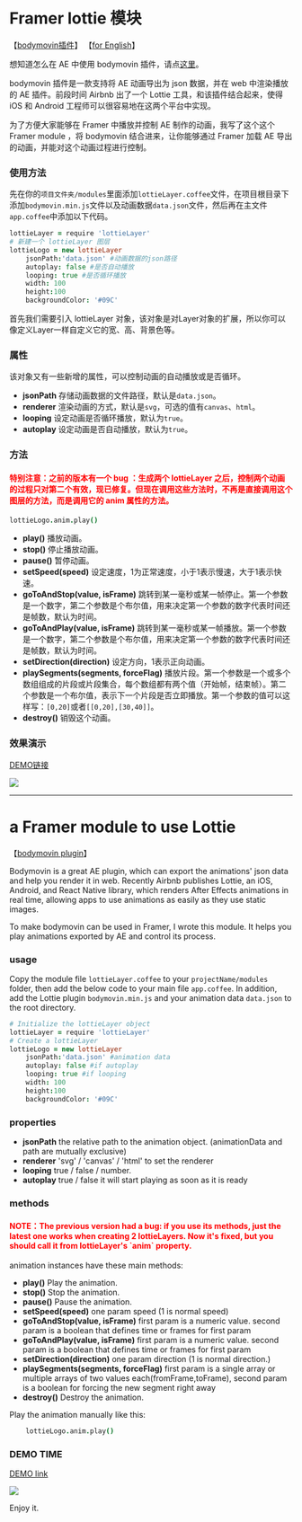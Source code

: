 # Framer lottie 模块
【[bodymovin插件](https://github.com/bodymovin/bodymovin)】
【[for English](#a-framer-module-to-use-lottie)】

想知道怎么在 AE 中使用 bodymovin 插件，请点[这里](http://www.cnblogs.com/zamhown/p/6688369.html)。

bodymovin 插件是一款支持将 AE 动画导出为 json 数据，并在 web 中渲染播放的 AE 插件。前段时间 Airbnb 出了一个 Lottie 工具，和该插件结合起来，使得 iOS 和 Android 工程师可以很容易地在这两个平台中实现。

为了方便大家能够在 Framer 中播放并控制 AE 制作的动画，我写了这个这个 Framer module ，将 bodymovin 结合进来，让你能够通过 Framer 加载 AE 导出的动画，并能对这个动画过程进行控制。

### 使用方法

先在你的`项目文件夹/modules`里面添加`lottieLayer.coffee`文件，在项目根目录下添加`bodymovin.min.js`文件以及动画数据`data.json`文件，然后再在主文件`app.coffee`中添加以下代码。

```CoffeeScript
lottieLayer = require 'lottieLayer'
# 新建一个 lottieLayer 图层
lottieLogo = new lottieLayer
	jsonPath:'data.json' #动画数据的json路径
	autoplay: false #是否自动播放
	looping: true #是否循环播放
	width: 100
	height:100
	backgroundColor: '#09C'
```

首先我们需要引入 lottieLayer 对象，该对象是对Layer对象的扩展，所以你可以像定义Layer一样自定义它的宽、高、背景色等。

### 属性

该对象又有一些新增的属性，可以控制动画的自动播放或是否循环。

* **jsonPath** 存储动画数据的文件路径，默认是`data.json`。
* **renderer** 渲染动画的方式，默认是`svg`，可选的值有`canvas`、`html`。
* **looping** 设定动画是否循环播放，默认为`true`。
* **autoplay** 设定动画是否自动播放，默认为`true`。

### 方法

<h4 style="color:red;"><b>特别注意：</b>之前的版本有一个 bug ：生成两个 lottieLayer 之后，控制两个动画的过程只对第二个有效，现已修复。但现在调用这些方法时，不再是直接调用这个图层的方法，而是调用它的 anim 属性的方法。</h4>

```CoffeeScript
lottieLogo.anim.play()
```

* **play()**  播放动画。
* **stop()**  停止播放动画。
* **pause()**  暂停动画。
* **setSpeed(speed)**  设定速度，1为正常速度，小于1表示慢速，大于1表示快速。
* **goToAndStop(value, isFrame)**  跳转到某一毫秒或某一帧停止。第一个参数是一个数字，第二个参数是个布尔值，用来决定第一个参数的数字代表时间还是帧数，默认为时间。
* **goToAndPlay(value, isFrame)**  跳转到某一毫秒或某一帧播放。第一个参数是一个数字，第二个参数是个布尔值，用来决定第一个参数的数字代表时间还是帧数，默认为时间。
* **setDirection(direction)**  设定方向，1表示正向动画。
* **playSegments(segments, forceFlag)**  播放片段。第一个参数是一个或多个数组组成的片段或片段集合，每个数组都有两个值（开始帧，结束帧）。第二个参数是一个布尔值，表示下一个片段是否立即播放。第一个参数的值可以这样写：`[0,20]`或者`[[0,20],[30,40]]`。
* **destroy()**  销毁这个动画。

### 效果演示
[DEMO链接](https://framer.cloud/ytocz/2/)

![](demo.gif)

____

# a Framer module to use Lottie

【[bodymovin plugin](https://github.com/bodymovin/bodymovin)】

Bodymovin is a great AE plugin, which can export the animations' json data and help you render it in web. Recently Airbnb publishes Lottie, an iOS, Android, and React Native library, which renders After Effects animations in real time, allowing apps to use animations as easily as they use static images.

To make bodymovin can be used in Framer, I wrote this module. It helps you play animations exported by AE and control its process.

### usage

Copy the module file `lottieLayer.coffee` to your `projectName/modules` folder, then add the below code to your main file `app.coffee`. In addition, add the Lottie plugin `bodymovin.min.js` and your animation data `data.json` to the root directory.

```CoffeeScript
# Initialize the lottieLayer object
lottieLayer = require 'lottieLayer'
# Create a lottieLayer
lottieLogo = new lottieLayer
	jsonPath:'data.json' #animation data
	autoplay: false #if autoplay
	looping: true #if looping
	width: 100
	height:100
	backgroundColor: '#09C'
```

### properties

* **jsonPath** the relative path to the animation object. (animationData and path are mutually exclusive)
* **renderer** 'svg' / 'canvas' / 'html' to set the renderer
* **looping** true / false / number.
* **autoplay** true / false it will start playing as soon as it is ready

### methods

<h4 style="color:red;"><b>NOTE：</b>The previous version had a bug: if you use its methods, just the latest one works when creating 2 lottieLayers. Now it's fixed, but you should call it from lottieLayer's `anim` property.</h4>

animation instances have these main methods:

* **play()**  Play the animation.
* **stop()**  Stop the animation.
* **pause()**  Pause the animation.
* **setSpeed(speed)**  one param speed (1 is normal speed)
* **goToAndStop(value, isFrame)**  first param is a numeric value. second param is a boolean that defines time or frames for first param
* **goToAndPlay(value, isFrame)**  first param is a numeric value. second param is a boolean that defines time or frames for first param
* **setDirection(direction)**  one param direction (1 is normal direction.)
* **playSegments(segments, forceFlag)**  first param is a single array or multiple arrays of two values each(fromFrame,toFrame), second param is a boolean for forcing the new segment right away
* **destroy()**  Destroy the animation.

Play the animation manually like this:

```CoffeeScript
	lottieLogo.anim.play()
```

### DEMO TIME
[DEMO link](https://framer.cloud/ytocz/2/)

![](demo.gif)

Enjoy it.
